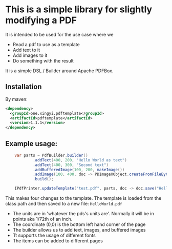 # This is a simple library for slightly modifying a PDF

It is intended to be used for the use case where we
* Read a pdf to use as a template
* Add text to it
* Add images to it
* Do something with the result

It is a simple DSL / Builder around Apache PDFBox.

## Installation
By maven:
```xml
<dependency>
  <groupId>one.xingyi.pdftemplate</groupId>
  <artifactId>pdftemplate</artifactId>
  <version>1.1.1</version>
</dependency>
```

## Example usage:

```java
    var parts = PdfBuilder.builder()
            .addText(400, 200, "Hello World as text")
            .addText(400, 300, "Second text")
            .addBufferedImage(100, 200, makeImage())
            .addImage(100, 400, doc -> PDImageXObject.createFromFileByContent(new File(ClassLoader.getSystemResource("picture.jpg").toURI()), doc))
            .build();

    IPdfPrinter.updateTemplate("test.pdf", parts, doc -> doc.save("HelloWorld.pdf"));
```
This makes four changes to the template. The template is loaded from the class path
and then saved to a new file: `HelloWorld.pdf`

* The units are in 'whatever the pds's units are'. Normally it will be in points aka 1/72th of an inch.
* The coordinate (0,0) is the bottom left hand corner of the page
* The builder allows us to add text, images, and buffered images
* Tt supports the usage of different fonts
* The items can be added to different pages
